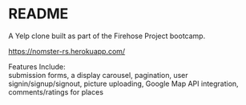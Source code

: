 # README

A Yelp clone built as part of the Firehose Project bootcamp.

https://nomster-rs.herokuapp.com/

Features Include:                                                                     
    submission forms, 
    a display carousel, 
    pagination, 
    user signin/signup/signout, 
    picture uploading, 
    Google Map API integration, 
    comments/ratings for places
    